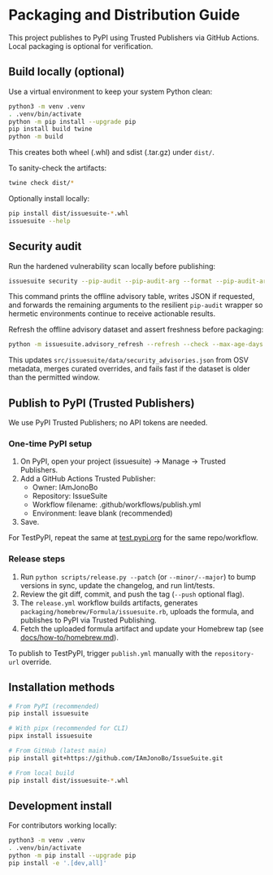 # Packaging and Distribution Guide

This project publishes to PyPI using Trusted Publishers via GitHub Actions. Local packaging is optional for verification.

## Build locally (optional)

Use a virtual environment to keep your system Python clean:

```bash
python3 -m venv .venv
. .venv/bin/activate
python -m pip install --upgrade pip
pip install build twine
python -m build
```

This creates both wheel (.whl) and sdist (.tar.gz) under `dist/`.

To sanity-check the artifacts:

```bash
twine check dist/*
```

Optionally install locally:

```bash
pip install dist/issuesuite-*.whl
issuesuite --help
```

## Security audit

Run the hardened vulnerability scan locally before publishing:

```bash
issuesuite security --pip-audit --pip-audit-arg --format --pip-audit-arg json
```

This command prints the offline advisory table, writes JSON if requested, and forwards the remaining arguments to the resilient `pip-audit` wrapper so hermetic environments continue to receive actionable results.

Refresh the offline advisory dataset and assert freshness before packaging:

```bash
python -m issuesuite.advisory_refresh --refresh --check --max-age-days 30
```

This updates `src/issuesuite/data/security_advisories.json` from OSV metadata, merges curated overrides, and fails fast if the dataset is older than the permitted window.

## Publish to PyPI (Trusted Publishers)

We use PyPI Trusted Publishers; no API tokens are needed.

### One-time PyPI setup

1. On PyPI, open your project (issuesuite) → Manage → Trusted Publishers.
2. Add a GitHub Actions Trusted Publisher:
   - Owner: IAmJonoBo
   - Repository: IssueSuite
   - Workflow filename: .github/workflows/publish.yml
   - Environment: leave blank (recommended)
3. Save.

For TestPyPI, repeat the same at [test.pypi.org](https://test.pypi.org/) for the same repo/workflow.

### Release steps

1. Run `python scripts/release.py --patch` (or `--minor/--major`) to bump versions in sync, update the changelog, and run lint/tests.
2. Review the git diff, commit, and push the tag (`--push` optional flag).
3. The `release.yml` workflow builds artifacts, generates `packaging/homebrew/Formula/issuesuite.rb`, uploads the formula, and publishes to PyPI via Trusted Publishing.
4. Fetch the uploaded formula artifact and update your Homebrew tap (see [docs/how-to/homebrew.md](docs/how-to/homebrew.md)).

To publish to TestPyPI, trigger `publish.yml` manually with the `repository-url` override.

## Installation methods

```bash
# From PyPI (recommended)
pip install issuesuite

# With pipx (recommended for CLI)
pipx install issuesuite

# From GitHub (latest main)
pip install git+https://github.com/IAmJonoBo/IssueSuite.git

# From local build
pip install dist/issuesuite-*.whl
```

## Development install

For contributors working locally:

```bash
python3 -m venv .venv
. .venv/bin/activate
python -m pip install --upgrade pip
pip install -e '.[dev,all]'
```
